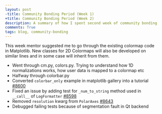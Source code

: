 ```yaml
---
layout: post
-title: Community Bonding Period (Week 1)
+title: Community Bonding Period (Week 2)
description: A summary of how I spent second week of community bonding period of GSoC 17
comments: True
tags: blog, community-bonding
---
```


This week mentor suggested me to go through the existing colormap code in
Matplotlib. New classes for 2D Colormaps will also be developed on similar
lines and in some case will inherit from them.

* Went through cm.py, colors.py. Trying to understand how 1D normalizations
  works, how user data is mapped to a colormap etc
* Halfway through colorbar.py
* Converted `colorbar_only` example in matplotlib gallery into a tutorial
  [#8600](https://github.com/matplotlib/matplotlib/pull/8600)
* Fixed an issue by adding test for `_num_to_string` method used in `__call__`
  of `LogFormatter` [#8598](https://github.com/matplotlib/matplotlib/pull/8598)
* Removed `resolution` kwarg from `PolarAxes` 
  [#8643](https://github.com/matplotlib/matplotlib/pull/8643)
* Debugged failing tests because of segmentation fault in Qt backend
